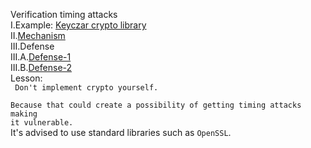 Verification timing attacks <br>
I.Example: <a href="http://geekresearchlab.net/coursera/crypto1/verify-1.jpg">Keyczar crypto library</a><br>
II.<a href="http://geekresearchlab.net/coursera/crypto1/verify-2.jpg">Mechanism</a><br>
III.Defense <br>
III.A.<a href="http://geekresearchlab.net/coursera/crypto1/verify-defense-1.jpg">Defense-1</a><br>
III.B.<a href="http://geekresearchlab.net/coursera/crypto1/verify-defense-2.jpg">Defense-2</a><br>
Lesson: <br>
<code>
Don't implement crypto yourself.</code><br>
<code>
Because that could create a possibility of getting timing attacks making it vulnerable.</code>
<br>
It's advised to use standard libraries such as <code>OpenSSL</code>.

